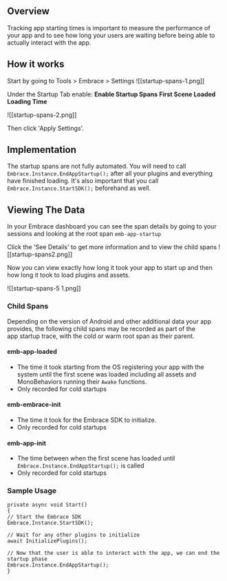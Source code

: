 
## Overview

Tracking app starting times is important to measure the performance of your app and to see how long your users are waiting before being able to actually interact with the app.

## How it works

Start by going to Tools > Embrace > Settings
![[startup-spans-1.png]]

Under the Startup Tab enable:
**Enable Startup Spans**
**First Scene Loaded**
**Loading Time**

![[startup-spans-2.png]]

Then click 'Apply Settings'.
## Implementation

The startup spans are not fully automated. You will need to call `Embrace.Instance.EndAppStartup();` after all your plugins and everything have finished loading. It's also important that you call `Embrace.Instance.StartSDK();` beforehand as well.

## Viewing The Data

In your Embrace dashboard you can see the span details by going to your sessions and looking at the root span `emb-app-startup`

Click the 'See Details' to get more information and to view the child spans
![[startup-spans2.png]]

Now you can view exactly how long it took your app to start up and then how long it took to load plugins and assets.

![[startup-spans-5 1.png]]
### Child Spans

Depending on the version of Android and other additional data your app provides, the following child spans may be recorded as part of the app startup trace, with the cold or warm root span as their parent.

#### emb-app-loaded

- The time it took starting from the OS registering your app with the system until the first scene was loaded including all assets and MonoBehaviors running their `Awake` functions.
- Only recorded for cold startups

#### emb-embrace-init

- The time it took for the Embrace SDK to initialize.
- Only recorded for cold startups

#### emb-app-init

- The time between when the first scene has loaded until `Embrace.Instance.EndAppStartup();` is called
- Only recorded for cold startups

### Sample Usage
```
private async void Start()
{
// Start the Embrace SDK
Embrace.Instance.StartSDK();

// Wait for any other plugins to initialize
await InitializePlugins();
  
// Now that the user is able to interact with the app, we can end the startup phase
Embrace.Instance.EndAppStartup();
}
```

